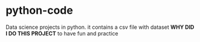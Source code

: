# python-code
Data science projects in python.
it contains a csv file with dataset
**WHY DID I DO THIS PROJECT**
to have fun and practice
